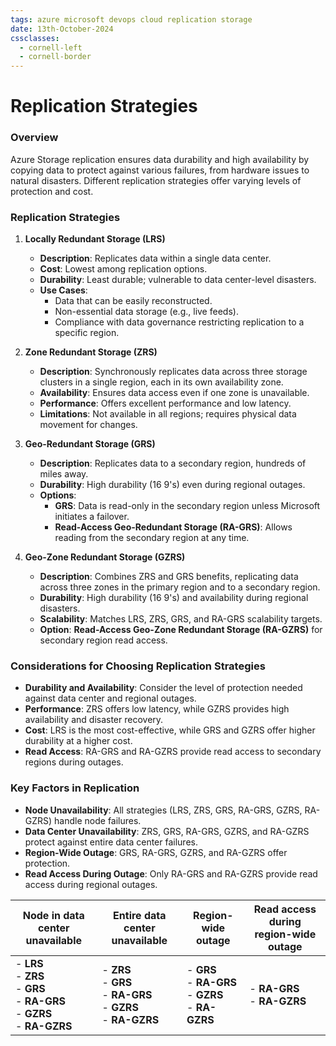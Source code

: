 ```yaml
---
tags: azure microsoft devops cloud replication storage
date: 13th-October-2024
cssclasses:
  - cornell-left
  - cornell-border
---
```


# Replication Strategies

### Overview

Azure Storage replication ensures data durability and high availability by copying data to protect against various failures, from hardware issues to natural disasters. Different replication strategies offer varying levels of protection and cost.

### Replication Strategies

1. **Locally Redundant Storage (LRS)**
    
    - **Description**: Replicates data within a single data center.
    - **Cost**: Lowest among replication options.
    - **Durability**: Least durable; vulnerable to data center-level disasters.
    - **Use Cases**:
        - Data that can be easily reconstructed.
        - Non-essential data storage (e.g., live feeds).
        - Compliance with data governance restricting replication to a specific region.
2. **Zone Redundant Storage (ZRS)**
    
    - **Description**: Synchronously replicates data across three storage clusters in a single region, each in its own availability zone.
    - **Availability**: Ensures data access even if one zone is unavailable.
    - **Performance**: Offers excellent performance and low latency.
    - **Limitations**: Not available in all regions; requires physical data movement for changes.
3. **Geo-Redundant Storage (GRS)**
    
    - **Description**: Replicates data to a secondary region, hundreds of miles away.
    - **Durability**: High durability (16 9's) even during regional outages.
    - **Options**:
        - **GRS**: Data is read-only in the secondary region unless Microsoft initiates a failover.
        - **Read-Access Geo-Redundant Storage (RA-GRS)**: Allows reading from the secondary region at any time.
4. **Geo-Zone Redundant Storage (GZRS)**
    
    - **Description**: Combines ZRS and GRS benefits, replicating data across three zones in the primary region and to a secondary region.
    - **Durability**: High durability (16 9's) and availability during regional disasters.
    - **Scalability**: Matches LRS, ZRS, GRS, and RA-GRS scalability targets.
    - **Option**: **Read-Access Geo-Zone Redundant Storage (RA-GZRS)** for secondary region read access.

### Considerations for Choosing Replication Strategies

- **Durability and Availability**: Consider the level of protection needed against data center and regional outages.
- **Performance**: ZRS offers low latency, while GZRS provides high availability and disaster recovery.
- **Cost**: LRS is the most cost-effective, while GRS and GZRS offer higher durability at a higher cost.
- **Read Access**: RA-GRS and RA-GZRS provide read access to secondary regions during outages.

### Key Factors in Replication

- **Node Unavailability**: All strategies (LRS, ZRS, GRS, RA-GRS, GZRS, RA-GZRS) handle node failures.
- **Data Center Unavailability**: ZRS, GRS, RA-GRS, GZRS, and RA-GZRS protect against entire data center failures.
- **Region-Wide Outage**: GRS, RA-GRS, GZRS, and RA-GZRS offer protection.
- **Read Access During Outage**: Only RA-GRS and RA-GZRS provide read access during regional outages.

|Node in data center unavailable|Entire data center unavailable|Region-wide outage|Read access during region-wide outage|
|---|---|---|---|
|- **LRS**  <br>- **ZRS**  <br>- **GRS**  <br>- **RA-GRS**  <br>- **GZRS**  <br>- **RA-GZRS**|- **ZRS**  <br>- **GRS**  <br>- **RA-GRS**  <br>- **GZRS**  <br>- **RA-GZRS**|- **GRS**  <br>- **RA-GRS**  <br>- **GZRS**  <br>- **RA-GZRS**|- **RA-GRS**  <br>- **RA-GZRS**|